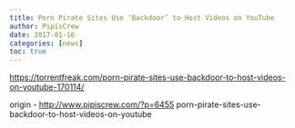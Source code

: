 ```yaml
---
title: Porn Pirate Sites Use ‘Backdoor’ to Host Videos on YouTube
author: PipisCrew
date: 2017-01-16
categories: [news]
toc: true
---
```


https://torrentfreak.com/porn-pirate-sites-use-backdoor-to-host-videos-on-youtube-170114/

origin - http://www.pipiscrew.com/?p=6455 porn-pirate-sites-use-backdoor-to-host-videos-on-youtube